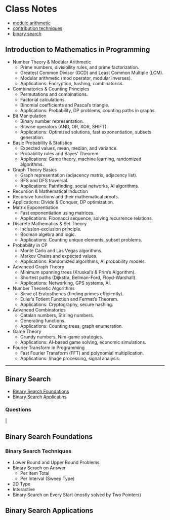 # Class Notes

- [modulo arithmetic](#intro-to-maths)
- [contribution techniques](#contribution-techniques)
- [binary search](#binary-search)

## Introduction to Mathematics in Programming <a id="intro-to-maths"></a>

- Number Theory & Modular Arithmetic
  - Prime numbers, divisibility rules, and prime factorization.
  - Greatest Common Divisor (GCD) and Least Common Multiple (LCM).
  - Modular arithmetic (mod operator, modular inverses).
  - Applications: Encryption, hashing, combinatorics.
- Combinatorics & Counting Principles
  - Permutations and combinations.
  - Factorial calculations.
  - Binomial coefficients and Pascal’s triangle.
  - Applications: Probability, DP problems, counting paths in graphs.
- Bit Manipulation
  - Binary number representation.
  - Bitwise operators (AND, OR, XOR, SHIFT).
  - Applications: Optimized solutions, fast exponentiation, subsets generation.
- Basic Probability & Statistics
  - Expected values, mean, median, and variance.
  - Probability rules and Bayes’ Theorem.
  - Applications: Game theory, machine learning, randomized algorithms.
- Graph Theory Basics
  - Graph representation (adjacency matrix, adjacency list).
  - BFS and DFS traversal.
  - Applications: Pathfinding, social networks, AI algorithms.
-  Recursion & Mathematical Induction
  - Recursive functions and their mathematical proofs.
  - Applications: Divide & Conquer, DP optimization.
- Matrix Exponentiation
  - Fast exponentiation using matrices.
  - Applications: Fibonacci sequence, solving recurrence relations.
- Discrete Mathematics & Set Theory
  - Inclusion-exclusion principle.
  - Boolean algebra and logic.
  - Applications: Counting unique elements, subset problems.
- Probability in CP
  - Monte Carlo and Las Vegas algorithms.
  - Markov Chains and expected values.
  - Applications: Randomized algorithms, AI probability models.
- Advanced Graph Theory
  - Minimum spanning trees (Kruskal’s & Prim’s Algorithm).
  - Shortest paths (Dijkstra, Bellman-Ford, Floyd-Warshall).
  - Applications: Networking, GPS systems, AI.
- Number Theoretic Algorithms
  - Sieve of Eratosthenes (finding primes efficiently).
  - Euler’s Totient Function and Fermat’s Theorem.
  - Applications: Cryptography, secure hashing.
- Advanced Combinatorics
  - Catalan numbers, Stirling numbers.
  - Generating functions.
  - Applications: Counting trees, graph enumeration.
- Game Theory
  - Grundy numbers, Nim-game strategies.
  - Applications: AI-based game solving, economic simulations.
- Fourier Transform in Programming
  - Fast Fourier Transform (FFT) and polynomial multiplication.
  - Applications: Image processing, signal analysis.

-----

## Binary Search <a id="binary-search"></a>

- [Binary Search Foundations](#bs-foundations)
- [Binary Search Applicatins](#bs-applications)

### Questions

|
## Binary Search Foundations <a id="bs-foundations"></a> 

### Binary Search Techniques <a id="bs-applications"></a>

- Lower Bound and Upper Bound Problems
- Binary Serach on Answer
  - Per Item Total
  - Per Interval (Sweep Type)
- 2D Type
- Interactive
- Binary Search on Every Start (mostly solved by Two Pointers)

## Binary Search Applications
